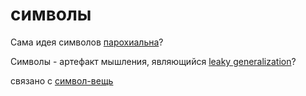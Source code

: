 # символы
Сама идея символов [парохиальна](%D0%BF%D0%B0%D1%80%D0%BE%D1%85%D0%B8%D0%B0%D0%BB%D1%8C%D0%BD%D0%BE%D1%81%D1%82%D1%8C)?

Символы - артефакт мышления, являющийся [leaky generalization](%D1%82%D0%B5%D0%BA%D1%83%D1%87%D0%B8%D0%B5%20%D0%BE%D0%B1%D0%BE%D0%B1%D1%89%D0%B5%D0%BD%D0%B8%D1%8F)?

связано с [символ-вещь](%D1%81%D0%B8%D0%BC%D0%B2%D0%BE%D0%BB-%D0%B2%D0%B5%D1%89%D1%8C)